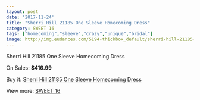 ```yaml
---
layout: post
date: '2017-11-24'
title: "Sherri Hill 21185 One Sleeve Homecoming Dress"
category: SWEET 16
tags: ["homecoming","sleeve","crazy","unique","bridal"]
image: http://img.eudances.com/5194-thickbox_default/sherri-hill-21185-one-sleeve-homecoming-dress.jpg
---
```

Sherri Hill 21185 One Sleeve Homecoming Dress

On Sales: **$416.99**
<a href="https://www.eudances.com/en/sweet-16/1747-sherri-hill-21185-one-sleeve-homecoming-dress.html"><amp-img layout="responsive" width="600" height="600" src="//img.eudances.com/5194-thickbox_default/sherri-hill-21185-one-sleeve-homecoming-dress.jpg" alt="Sherri Hill 21185 One Sleeve Homecoming Dress 0" /></a>
<a href="https://www.eudances.com/en/sweet-16/1747-sherri-hill-21185-one-sleeve-homecoming-dress.html"><amp-img layout="responsive" width="600" height="600" src="//img.eudances.com/5198-thickbox_default/sherri-hill-21185-one-sleeve-homecoming-dress.jpg" alt="Sherri Hill 21185 One Sleeve Homecoming Dress 1" /></a>
<a href="https://www.eudances.com/en/sweet-16/1747-sherri-hill-21185-one-sleeve-homecoming-dress.html"><amp-img layout="responsive" width="600" height="600" src="//img.eudances.com/5197-thickbox_default/sherri-hill-21185-one-sleeve-homecoming-dress.jpg" alt="Sherri Hill 21185 One Sleeve Homecoming Dress 2" /></a>
<a href="https://www.eudances.com/en/sweet-16/1747-sherri-hill-21185-one-sleeve-homecoming-dress.html"><amp-img layout="responsive" width="600" height="600" src="//img.eudances.com/5196-thickbox_default/sherri-hill-21185-one-sleeve-homecoming-dress.jpg" alt="Sherri Hill 21185 One Sleeve Homecoming Dress 3" /></a>
<a href="https://www.eudances.com/en/sweet-16/1747-sherri-hill-21185-one-sleeve-homecoming-dress.html"><amp-img layout="responsive" width="600" height="600" src="//img.eudances.com/5195-thickbox_default/sherri-hill-21185-one-sleeve-homecoming-dress.jpg" alt="Sherri Hill 21185 One Sleeve Homecoming Dress 4" /></a>

Buy it: [Sherri Hill 21185 One Sleeve Homecoming Dress](https://www.eudances.com/en/sweet-16/1747-sherri-hill-21185-one-sleeve-homecoming-dress.html "Sherri Hill 21185 One Sleeve Homecoming Dress")

View more: [SWEET 16](https://www.eudances.com/en/18-sweet-16 "SWEET 16")
